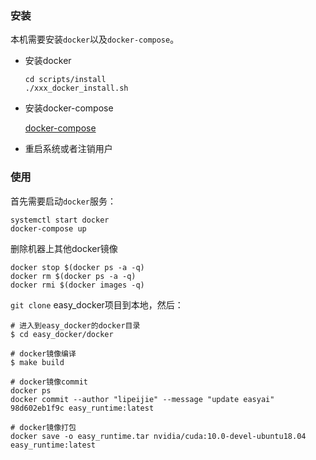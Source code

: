 

### 安装

本机需要安装`docker`以及`docker-compose`。
* 安装docker

    ```
    cd scripts/install
    ./xxx_docker_install.sh
    ```

* 安装docker-compose
    
    [docker-compose](./ubuntu18.04安装docker-compose.md)

* 重启系统或者注销用户

### 使用

首先需要启动`docker`服务：
```shell
systemctl start docker
docker-compose up
```

 删除机器上其他docker镜像

```
docker stop $(docker ps -a -q)
docker rm $(docker ps -a -q)
docker rmi $(docker images -q)
```

`git clone` easy_docker项目到本地，然后：
```shell
# 进入到easy_docker的docker目录
$ cd easy_docker/docker

# docker镜像编译
$ make build

# docker镜像commit
docker ps
docker commit --author "lipeijie" --message "update easyai" 98d602eb1f9c easy_runtime:latest

# docker镜像打包
docker save -o easy_runtime.tar nvidia/cuda:10.0-devel-ubuntu18.04 easy_runtime:latest
``` 